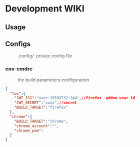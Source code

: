 # Development WIKI

## Usage


## Configs

> .config/*.* private config file 

### env-cmdrc 

> the build parameters configuration

```json
{
  "fox":{
    "JWT_ISS":"user:15509732:244",//firefox -addon user id
    "JWT_SECRET":"xxxx",//secret
    "BUILD_TARGET":"firefox"
  },
  "chrome":{
    "BUILD_TARGET":"chrome",
    "chrome_account":"",
    "chrome_pem":
  }
}
```